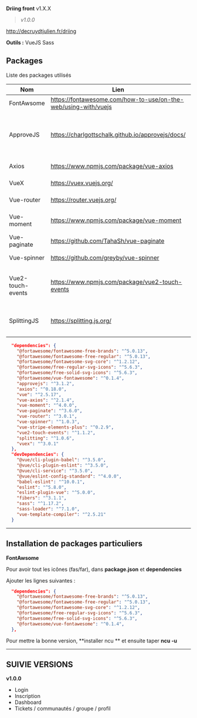 **Driing front** v1.X.X
> *v1.0.0*

http://decruydtjulien.fr/driing

**Outils :** 
VueJS
Sass

## **Packages**

Liste des packages utilisés 

|  Nom | Lien | Description |
|--|--|--|
| FontAwsome | https://fontawesome.com/how-to-use/on-the-web/using-with/vuejs | Pack d'icon |
| ApproveJS | https://charlgottschalk.github.io/approvejs/docs/ | Permet de contrôler la validité d'une adresse mail |
| Axios | https://www.npmjs.com/package/vue-axios | Requêtes ajax |
| VueX | https://vuex.vuejs.org/ | Store VueJS |
| Vue-router | https://router.vuejs.org/ | Système de routes |
| Vue-moment | https://www.npmjs.com/package/vue-moment | Gestion des dates (voir MomentJS) |
| Vue-paginate | https://github.com/TahaSh/vue-paginate | Pagination |
| Vue-spinner | https://github.com/greyby/vue-spinner | Set de loader |
| Vue2-touch-events | https://www.npmjs.com/package/vue2-touch-events | Gestion des évènements du doigt en mobile (Voir HammerJS) |
| SplittingJS | https://splitting.js.org/ | Gestion des grilles HTML pour animations |

  
```json
  "dependencies": {
    "@fortawesome/fontawesome-free-brands": "^5.0.13",
    "@fortawesome/fontawesome-free-regular": "^5.0.13",
    "@fortawesome/fontawesome-svg-core": "^1.2.12",
    "@fortawesome/free-regular-svg-icons": "^5.6.3",
    "@fortawesome/free-solid-svg-icons": "^5.6.3",
    "@fortawesome/vue-fontawesome": "^0.1.4",
    "approvejs": "^3.1.2",
    "axios": "^0.18.0",
    "vue": "^2.5.17",
    "vue-axios": "^2.1.4",
    "vue-moment": "^4.0.0",
    "vue-paginate": "^3.6.0",
    "vue-router": "^3.0.1",
    "vue-spinner": "^1.0.3",
    "vue-stripe-elements-plus": "^0.2.9",
    "vue2-touch-events": "^1.1.2",
    "splitting": "^1.0.6",
    "vuex": "^3.0.1"
  },
  "devDependencies": {
    "@vue/cli-plugin-babel": "^3.5.0",
    "@vue/cli-plugin-eslint": "^3.5.0",
    "@vue/cli-service": "^3.5.0",
    "@vue/eslint-config-standard": "^4.0.0",
    "babel-eslint": "^10.0.1",
    "eslint": "^5.8.0",
    "eslint-plugin-vue": "^5.0.0",
    "fibers": "^3.1.1",
    "sass": "^1.17.2",
    "sass-loader": "^7.1.0",
    "vue-template-compiler": "^2.5.21"
  }
```

--------------------------------------

## Installation de packages particuliers 

**FontAwsome** 

Pour avoir tout les icônes (fas/far), dans **package.json** et **dependencies**

Ajouter les lignes suivantes :
  
  
```json
  "dependencies": {
    "@fortawesome/fontawesome-free-brands": "^5.0.13",
    "@fortawesome/fontawesome-free-regular": "^5.0.13",
    "@fortawesome/fontawesome-svg-core": "^1.2.12",
    "@fortawesome/free-regular-svg-icons": "^5.6.3",
    "@fortawesome/free-solid-svg-icons": "^5.6.3",
    "@fortawesome/vue-fontawesome": "^0.1.4",
  },
```


Pour mettre la bonne version, **installer ncu ** et ensuite taper **ncu -u**

--------------------------------------


## SUIVIE VERSIONS




**v1.0.0**
  
 - Login
 - Inscription
 - Dashboard
 - Tickets / communautés / groupe / profil
